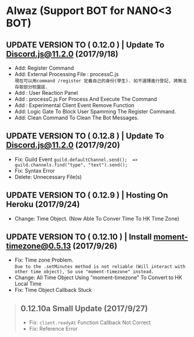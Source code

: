 # AIwaz (Support BOT for NANO<3 BOT)
## UPDATE VERSION TO ( 0.12.0 ) | Update To Discord.js@11.2.0 (2017/9/18)
- Add: Register Command
- Add: External Processing File : processC.js <br>
`現在可以用command /register 定義自己的身份(學生). 如不選擇進行登記, 將無法存取部分校園區.`
- Add : User Reaction Panel
- Add : processC.js For Process And Execute The Command
- Add : Experimental Client Event Remove Function
- Add: Logic Gate To Block User Spamming The Register Command.
- Add: Clean Command To Clean The Bot Messages.
## UPDATE VERSION TO ( 0.12.8 ) | Update To Discord.js@11.2.0 (2017/9/20)
- Fix: Guild Event  `guild.defaultChannel.send();  => guild.channels.find("type", "text").send();`
- Fix: Syntax Error
- Delete: Unnecessary File(s)
## UPDATE VERSION TO ( 0.12.9 ) | Hosting On Heroku (2017/9/24)
- Change: Time Object. (Now Able To Conver Time To HK Time Zone)
## UPDATE VERSION TO ( 0.12.10 ) | Install moment-timezone@0.5.13 (2017/9/26)
- Fix: Time zone Problem. <br>
`Due to the .setMinutes method is not reliable (Will interact with other time object), So use "moment-timezone" instead.`
- Change: All Time Object Using "moment-timezone" To Convert to HK Local Time
- Fix: Time Object Callback Stuck
> ## 0.12.10a Small Update (2017/9/27)
> - Fix: `client.readyAt` Function Callback Not Correct
> - Fix: Reference Error
